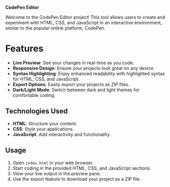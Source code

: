 **CodePen Editor**

Welcome to the CodePen Editor project! This tool allows users to create and experiment with HTML, CSS, and JavaScript in an interactive environment, similar to the popular online platform, CodePen. 
# Features

- **Live Preview**: See your changes in real-time as you code.
- **Responsive Design**: Ensure your projects look great on any device.
- **Syntax Highlighting**: Enjoy enhanced readability with highlighted syntax for HTML, CSS, and JavaScript.
- **Export Options**: Easily export your projects as ZIP files.
- **Dark/Light Mode**: Switch between dark and light themes for comfortable coding.

## Technologies Used

- **HTML**: Structure your content.
- **CSS**: Style your applications.
- **JavaScript**: Add interactivity and functionality.

## Usage

1. Open `index.html` in your web browser.
2. Start coding in the provided HTML, CSS, and JavaScript sections.
3. View your live output in the preview pane.
4. Use the export feature to download your project as a ZIP file.
